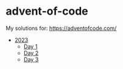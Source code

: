 # advent-of-code
My solutions for: https://adventofcode.com/

* [2023](2023)
    * [Day 1](2023/p1/)
    * [Day 2](2023/p2/)
    * [Day 3](2023/p3/)